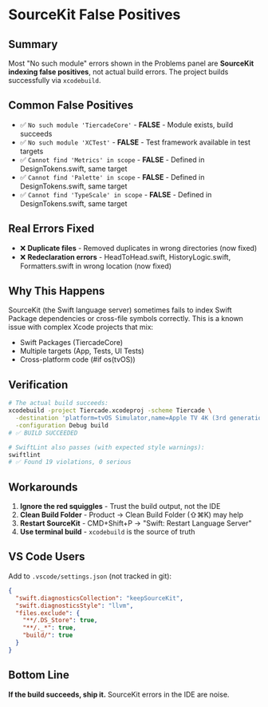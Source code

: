 # SourceKit False Positives

## Summary
Most "No such module" errors shown in the Problems panel are **SourceKit indexing false positives**, not actual build errors. The project builds successfully via `xcodebuild`.

## Common False Positives
- ✅ `No such module 'TiercadeCore'` - **FALSE** - Module exists, build succeeds
- ✅ `No such module 'XCTest'` - **FALSE** - Test framework available in test targets
- ✅ `Cannot find 'Metrics' in scope` - **FALSE** - Defined in DesignTokens.swift, same target
- ✅ `Cannot find 'Palette' in scope` - **FALSE** - Defined in DesignTokens.swift, same target
- ✅ `Cannot find 'TypeScale' in scope` - **FALSE** - Defined in DesignTokens.swift, same target

## Real Errors Fixed
- ❌ **Duplicate files** - Removed duplicates in wrong directories (now fixed)
- ❌ **Redeclaration errors** - HeadToHead.swift, HistoryLogic.swift, Formatters.swift in wrong location (now fixed)

## Why This Happens
SourceKit (the Swift language server) sometimes fails to index Swift Package dependencies or cross-file symbols correctly. This is a known issue with complex Xcode projects that mix:
- Swift Packages (TiercadeCore)
- Multiple targets (App, Tests, UI Tests)
- Cross-platform code (#if os(tvOS))

## Verification
```bash
# The actual build succeeds:
xcodebuild -project Tiercade.xcodeproj -scheme Tiercade \
  -destination 'platform=tvOS Simulator,name=Apple TV 4K (3rd generation),OS=latest' \
  -configuration Debug build
# ✅ BUILD SUCCEEDED

# SwiftLint also passes (with expected style warnings):
swiftlint
# ✅ Found 19 violations, 0 serious
```

## Workarounds
1. **Ignore the red squiggles** - Trust the build output, not the IDE
2. **Clean Build Folder** - Product → Clean Build Folder (⇧⌘K) may help
3. **Restart SourceKit** - CMD+Shift+P → "Swift: Restart Language Server"
4. **Use terminal build** - `xcodebuild` is the source of truth

## VS Code Users
Add to `.vscode/settings.json` (not tracked in git):
```json
{
  "swift.diagnosticsCollection": "keepSourceKit",
  "swift.diagnosticsStyle": "llvm",
  "files.exclude": {
    "**/.DS_Store": true,
    "**/._*": true,
    "build/": true
  }
}
```

## Bottom Line
**If the build succeeds, ship it.** SourceKit errors in the IDE are noise.

